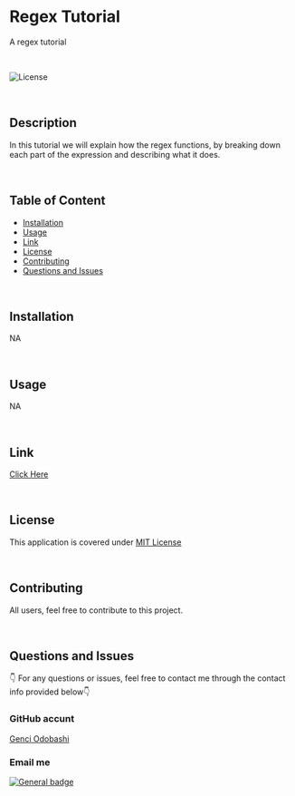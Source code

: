 # Regex Tutorial
A regex tutorial

</br>

![License](https://img.shields.io/badge/License-MIT%20License-blue.svg)

</br>

## Description

In this tutorial we will explain how the  regex functions, by breaking down each part of the expression and describing what it does.

</br>

## Table of Content


- [Installation](#installation)
- [Usage](#usage)
- [Link](#link)
- [License](#license)
- [Contributing](#contributing)
- [Questions and Issues](#questions-and-issues)
  

</br>

## Installation

NA

</br>

## Usage

NA

</br>

## Link

[Click Here](https://gist.github.com/odobashigenci/51b2e05d29624a770611f62883f54ee8)

</br>


## License

This application is covered under [MIT License](https://choosealicense.com/licenses/mit/)

</br>

## Contributing

All users, feel free to contribute to this project.

</br>

## Questions and Issues

👇 For any questions or issues, feel free to contact me through the contact info provided below👇

### GitHub accunt

[Genci Odobashi](https://github.com/odobashigenci)

### Email me

[![General badge](https://img.shields.io/badge/Gmail-D14836?style=for-the-badge&logo=gmail&logoColor=white)](mailto:odobashigenci@gmail.com)


